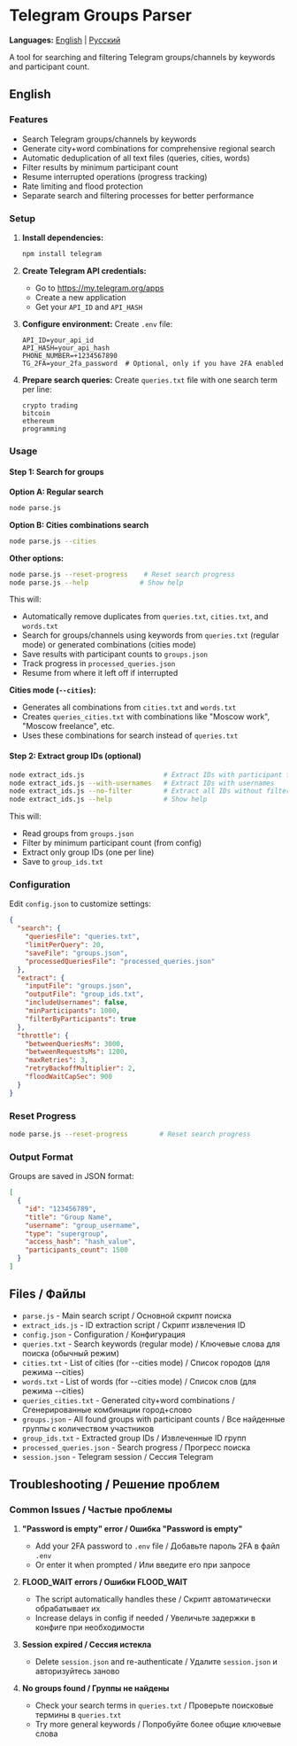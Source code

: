 # Telegram Groups Parser

**Languages:** [English](#english) | [Русский](README.ru.md)

A tool for searching and filtering Telegram groups/channels by keywords and participant count.

## English

### Features
- Search Telegram groups/channels by keywords
- Generate city+word combinations for comprehensive regional search
- Automatic deduplication of all text files (queries, cities, words)
- Filter results by minimum participant count
- Resume interrupted operations (progress tracking)
- Rate limiting and flood protection
- Separate search and filtering processes for better performance

### Setup

1. **Install dependencies:**
   ```bash
   npm install telegram
   ```

2. **Create Telegram API credentials:**
   - Go to https://my.telegram.org/apps
   - Create a new application
   - Get your `API_ID` and `API_HASH`

3. **Configure environment:**
   Create `.env` file:
   ```env
   API_ID=your_api_id
   API_HASH=your_api_hash
   PHONE_NUMBER=+1234567890
   TG_2FA=your_2fa_password  # Optional, only if you have 2FA enabled
   ```

4. **Prepare search queries:**
   Create `queries.txt` file with one search term per line:
   ```
   crypto trading
   bitcoin
   ethereum
   programming
   ```

### Usage

#### Step 1: Search for groups

**Option A: Regular search**
```bash
node parse.js
```

**Option B: Cities combinations search**
```bash
node parse.js --cities
```

**Other options:**
```bash
node parse.js --reset-progress    # Reset search progress
node parse.js --help             # Show help
```

This will:
- Automatically remove duplicates from `queries.txt`, `cities.txt`, and `words.txt`
- Search for groups/channels using keywords from `queries.txt` (regular mode) or generated combinations (cities mode)
- Save results with participant counts to `groups.json`
- Track progress in `processed_queries.json`
- Resume from where it left off if interrupted

**Cities mode (`--cities`):**
- Generates all combinations from `cities.txt` and `words.txt`
- Creates `queries_cities.txt` with combinations like "Moscow work", "Moscow freelance", etc.
- Uses these combinations for search instead of `queries.txt`

#### Step 2: Extract group IDs (optional)
```bash
node extract_ids.js                    # Extract IDs with participant filtering
node extract_ids.js --with-usernames   # Extract IDs with usernames
node extract_ids.js --no-filter        # Extract all IDs without filtering
node extract_ids.js --help             # Show help
```
This will:
- Read groups from `groups.json`
- Filter by minimum participant count (from config)
- Extract only group IDs (one per line)
- Save to `group_ids.txt`

### Configuration

Edit `config.json` to customize settings:

```json
{
  "search": {
    "queriesFile": "queries.txt",
    "limitPerQuery": 20,
    "saveFile": "groups.json",
    "processedQueriesFile": "processed_queries.json"
  },
  "extract": {
    "inputFile": "groups.json",
    "outputFile": "group_ids.txt",
    "includeUsernames": false,
    "minParticipants": 1000,
    "filterByParticipants": true
  },
  "throttle": {
    "betweenQueriesMs": 3000,
    "betweenRequestsMs": 1200,
    "maxRetries": 3,
    "retryBackoffMultiplier": 2,
    "floodWaitCapSec": 900
  }
}
```

### Reset Progress
```bash
node parse.js --reset-progress        # Reset search progress
```

### Output Format

Groups are saved in JSON format:
```json
[
  {
    "id": "123456789",
    "title": "Group Name",
    "username": "group_username",
    "type": "supergroup",
    "access_hash": "hash_value",
    "participants_count": 1500
  }
]
```



## Files / Файлы

- `parse.js` - Main search script / Основной скрипт поиска
- `extract_ids.js` - ID extraction script / Скрипт извлечения ID
- `config.json` - Configuration / Конфигурация
- `queries.txt` - Search keywords (regular mode) / Ключевые слова для поиска (обычный режим)
- `cities.txt` - List of cities (for --cities mode) / Список городов (для режима --cities)
- `words.txt` - List of words (for --cities mode) / Список слов (для режима --cities)
- `queries_cities.txt` - Generated city+word combinations / Сгенерированные комбинации город+слово
- `groups.json` - All found groups with participant counts / Все найденные группы с количеством участников
- `group_ids.txt` - Extracted group IDs / Извлеченные ID групп
- `processed_queries.json` - Search progress / Прогресс поиска
- `session.json` - Telegram session / Сессия Telegram

## Troubleshooting / Решение проблем

### Common Issues / Частые проблемы

1. **"Password is empty" error / Ошибка "Password is empty"**
   - Add your 2FA password to `.env` file / Добавьте пароль 2FA в файл `.env`
   - Or enter it when prompted / Или введите его при запросе

2. **FLOOD_WAIT errors / Ошибки FLOOD_WAIT**
   - The script automatically handles these / Скрипт автоматически обрабатывает их
   - Increase delays in config if needed / Увеличьте задержки в конфиге при необходимости

3. **Session expired / Сессия истекла**
   - Delete `session.json` and re-authenticate / Удалите `session.json` и авторизуйтесь заново

4. **No groups found / Группы не найдены**
   - Check your search terms in `queries.txt` / Проверьте поисковые термины в `queries.txt`
   - Try more general keywords / Попробуйте более общие ключевые слова